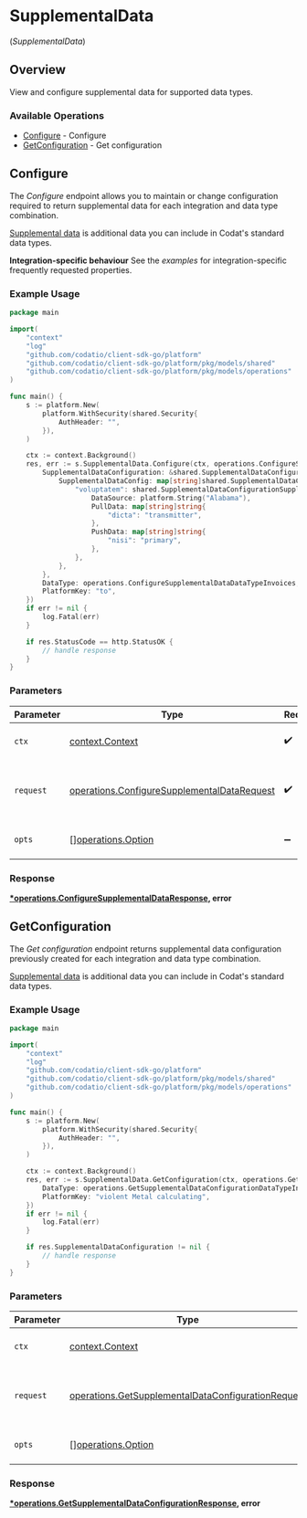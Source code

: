 # SupplementalData
(*SupplementalData*)

## Overview

View and configure supplemental data for supported data types.

### Available Operations

* [Configure](#configure) - Configure
* [GetConfiguration](#getconfiguration) - Get configuration

## Configure

The *Configure* endpoint allows you to maintain or change configuration required to return supplemental data for each integration and data type combination.

[Supplemental data](https://docs.codat.io/using-the-api/additional-data) is additional data you can include in Codat's standard data types.

**Integration-specific behaviour**
See the *examples* for integration-specific frequently requested properties.

### Example Usage

```go
package main

import(
	"context"
	"log"
	"github.com/codatio/client-sdk-go/platform"
	"github.com/codatio/client-sdk-go/platform/pkg/models/shared"
	"github.com/codatio/client-sdk-go/platform/pkg/models/operations"
)

func main() {
    s := platform.New(
        platform.WithSecurity(shared.Security{
            AuthHeader: "",
        }),
    )

    ctx := context.Background()
    res, err := s.SupplementalData.Configure(ctx, operations.ConfigureSupplementalDataRequest{
        SupplementalDataConfiguration: &shared.SupplementalDataConfiguration{
            SupplementalDataConfig: map[string]shared.SupplementalDataConfigurationSupplementalDataSourceConfiguration{
                "voluptatem": shared.SupplementalDataConfigurationSupplementalDataSourceConfiguration{
                    DataSource: platform.String("Alabama"),
                    PullData: map[string]string{
                        "dicta": "transmitter",
                    },
                    PushData: map[string]string{
                        "nisi": "primary",
                    },
                },
            },
        },
        DataType: operations.ConfigureSupplementalDataDataTypeInvoices,
        PlatformKey: "to",
    })
    if err != nil {
        log.Fatal(err)
    }

    if res.StatusCode == http.StatusOK {
        // handle response
    }
}
```

### Parameters

| Parameter                                                                                                  | Type                                                                                                       | Required                                                                                                   | Description                                                                                                |
| ---------------------------------------------------------------------------------------------------------- | ---------------------------------------------------------------------------------------------------------- | ---------------------------------------------------------------------------------------------------------- | ---------------------------------------------------------------------------------------------------------- |
| `ctx`                                                                                                      | [context.Context](https://pkg.go.dev/context#Context)                                                      | :heavy_check_mark:                                                                                         | The context to use for the request.                                                                        |
| `request`                                                                                                  | [operations.ConfigureSupplementalDataRequest](../../models/operations/configuresupplementaldatarequest.md) | :heavy_check_mark:                                                                                         | The request object to use for the request.                                                                 |
| `opts`                                                                                                     | [][operations.Option](../../models/operations/option.md)                                                   | :heavy_minus_sign:                                                                                         | The options for this request.                                                                              |


### Response

**[*operations.ConfigureSupplementalDataResponse](../../models/operations/configuresupplementaldataresponse.md), error**


## GetConfiguration

The *Get configuration* endpoint returns supplemental data configuration previously created for each integration and data type combination.

[Supplemental data](https://docs.codat.io/using-the-api/additional-data) is additional data you can include in Codat's standard data types.

### Example Usage

```go
package main

import(
	"context"
	"log"
	"github.com/codatio/client-sdk-go/platform"
	"github.com/codatio/client-sdk-go/platform/pkg/models/shared"
	"github.com/codatio/client-sdk-go/platform/pkg/models/operations"
)

func main() {
    s := platform.New(
        platform.WithSecurity(shared.Security{
            AuthHeader: "",
        }),
    )

    ctx := context.Background()
    res, err := s.SupplementalData.GetConfiguration(ctx, operations.GetSupplementalDataConfigurationRequest{
        DataType: operations.GetSupplementalDataConfigurationDataTypeInvoices,
        PlatformKey: "violent Metal calculating",
    })
    if err != nil {
        log.Fatal(err)
    }

    if res.SupplementalDataConfiguration != nil {
        // handle response
    }
}
```

### Parameters

| Parameter                                                                                                                | Type                                                                                                                     | Required                                                                                                                 | Description                                                                                                              |
| ------------------------------------------------------------------------------------------------------------------------ | ------------------------------------------------------------------------------------------------------------------------ | ------------------------------------------------------------------------------------------------------------------------ | ------------------------------------------------------------------------------------------------------------------------ |
| `ctx`                                                                                                                    | [context.Context](https://pkg.go.dev/context#Context)                                                                    | :heavy_check_mark:                                                                                                       | The context to use for the request.                                                                                      |
| `request`                                                                                                                | [operations.GetSupplementalDataConfigurationRequest](../../models/operations/getsupplementaldataconfigurationrequest.md) | :heavy_check_mark:                                                                                                       | The request object to use for the request.                                                                               |
| `opts`                                                                                                                   | [][operations.Option](../../models/operations/option.md)                                                                 | :heavy_minus_sign:                                                                                                       | The options for this request.                                                                                            |


### Response

**[*operations.GetSupplementalDataConfigurationResponse](../../models/operations/getsupplementaldataconfigurationresponse.md), error**

